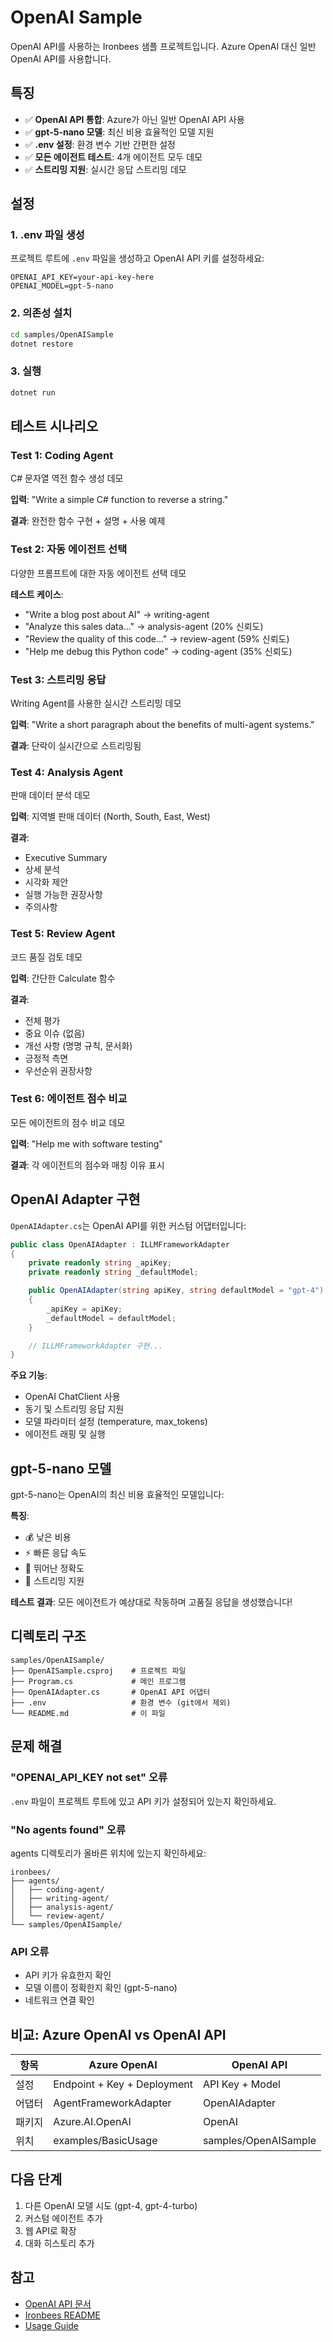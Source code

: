# OpenAI Sample

OpenAI API를 사용하는 Ironbees 샘플 프로젝트입니다. Azure OpenAI 대신 일반 OpenAI API를 사용합니다.

## 특징

- ✅ **OpenAI API 통합**: Azure가 아닌 일반 OpenAI API 사용
- ✅ **gpt-5-nano 모델**: 최신 비용 효율적인 모델 지원
- ✅ **.env 설정**: 환경 변수 기반 간편한 설정
- ✅ **모든 에이전트 테스트**: 4개 에이전트 모두 데모
- ✅ **스트리밍 지원**: 실시간 응답 스트리밍 데모

## 설정

### 1. .env 파일 생성

프로젝트 루트에 `.env` 파일을 생성하고 OpenAI API 키를 설정하세요:

```env
OPENAI_API_KEY=your-api-key-here
OPENAI_MODEL=gpt-5-nano
```

### 2. 의존성 설치

```bash
cd samples/OpenAISample
dotnet restore
```

### 3. 실행

```bash
dotnet run
```

## 테스트 시나리오

### Test 1: Coding Agent
C# 문자열 역전 함수 생성 데모

**입력**: "Write a simple C# function to reverse a string."

**결과**: 완전한 함수 구현 + 설명 + 사용 예제

### Test 2: 자동 에이전트 선택
다양한 프롬프트에 대한 자동 에이전트 선택 데모

**테스트 케이스**:
- "Write a blog post about AI" → writing-agent
- "Analyze this sales data..." → analysis-agent (20% 신뢰도)
- "Review the quality of this code..." → review-agent (59% 신뢰도)
- "Help me debug this Python code" → coding-agent (35% 신뢰도)

### Test 3: 스트리밍 응답
Writing Agent를 사용한 실시간 스트리밍 데모

**입력**: "Write a short paragraph about the benefits of multi-agent systems."

**결과**: 단락이 실시간으로 스트리밍됨

### Test 4: Analysis Agent
판매 데이터 분석 데모

**입력**: 지역별 판매 데이터 (North, South, East, West)

**결과**:
- Executive Summary
- 상세 분석
- 시각화 제안
- 실행 가능한 권장사항
- 주의사항

### Test 5: Review Agent
코드 품질 검토 데모

**입력**: 간단한 Calculate 함수

**결과**:
- 전체 평가
- 중요 이슈 (없음)
- 개선 사항 (명명 규칙, 문서화)
- 긍정적 측면
- 우선순위 권장사항

### Test 6: 에이전트 점수 비교
모든 에이전트의 점수 비교 데모

**입력**: "Help me with software testing"

**결과**: 각 에이전트의 점수와 매칭 이유 표시

## OpenAI Adapter 구현

`OpenAIAdapter.cs`는 OpenAI API를 위한 커스텀 어댑터입니다:

```csharp
public class OpenAIAdapter : ILLMFrameworkAdapter
{
    private readonly string _apiKey;
    private readonly string _defaultModel;

    public OpenAIAdapter(string apiKey, string defaultModel = "gpt-4")
    {
        _apiKey = apiKey;
        _defaultModel = defaultModel;
    }

    // ILLMFrameworkAdapter 구현...
}
```

**주요 기능**:
- OpenAI ChatClient 사용
- 동기 및 스트리밍 응답 지원
- 모델 파라미터 설정 (temperature, max_tokens)
- 에이전트 래핑 및 실행

## gpt-5-nano 모델

gpt-5-nano는 OpenAI의 최신 비용 효율적인 모델입니다:

**특징**:
- 💰 낮은 비용
- ⚡ 빠른 응답 속도
- 🎯 뛰어난 정확도
- 🔄 스트리밍 지원

**테스트 결과**: 모든 에이전트가 예상대로 작동하며 고품질 응답을 생성했습니다!

## 디렉토리 구조

```
samples/OpenAISample/
├── OpenAISample.csproj    # 프로젝트 파일
├── Program.cs             # 메인 프로그램
├── OpenAIAdapter.cs       # OpenAI API 어댑터
├── .env                   # 환경 변수 (git에서 제외)
└── README.md              # 이 파일
```

## 문제 해결

### "OPENAI_API_KEY not set" 오류
`.env` 파일이 프로젝트 루트에 있고 API 키가 설정되어 있는지 확인하세요.

### "No agents found" 오류
agents 디렉토리가 올바른 위치에 있는지 확인하세요:
```
ironbees/
├── agents/
│   ├── coding-agent/
│   ├── writing-agent/
│   ├── analysis-agent/
│   └── review-agent/
└── samples/OpenAISample/
```

### API 오류
- API 키가 유효한지 확인
- 모델 이름이 정확한지 확인 (gpt-5-nano)
- 네트워크 연결 확인

## 비교: Azure OpenAI vs OpenAI API

| 항목 | Azure OpenAI | OpenAI API |
|------|--------------|------------|
| 설정 | Endpoint + Key + Deployment | API Key + Model |
| 어댑터 | AgentFrameworkAdapter | OpenAIAdapter |
| 패키지 | Azure.AI.OpenAI | OpenAI |
| 위치 | examples/BasicUsage | samples/OpenAISample |

## 다음 단계

1. 다른 OpenAI 모델 시도 (gpt-4, gpt-4-turbo)
2. 커스텀 에이전트 추가
3. 웹 API로 확장
4. 대화 히스토리 추가

## 참고

- [OpenAI API 문서](https://platform.openai.com/docs)
- [Ironbees README](../../README.md)
- [Usage Guide](../../docs/USAGE.md)
